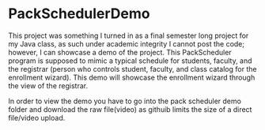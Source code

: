 # PackSchedulerDemo

This project was something I turned in as a final semester long project for my Java class, as such under academic integrity I cannot post the code; however, I can showcase a demo of the project. This PackScheduler program is supposed to mimic a typical schedule for students, faculty, and the registrar (person who controls student, faculty, and class catalog for the enrollment wizard). This demo will showcase the enrollment wizard through the view of the registrar.

In order to view the demo you have to go into the pack scheduler demo folder and download the raw file(video) as githuib limits the size of a direct file/video upload.
